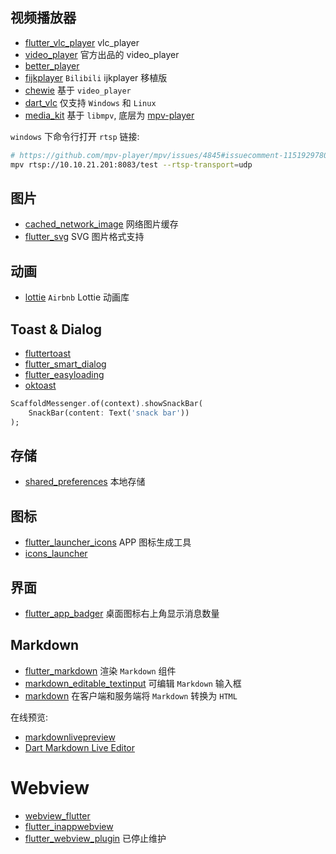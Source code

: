## 视频播放器

- [flutter_vlc_player](https://pub.dev/packages/flutter_vlc_player) vlc_player
- [video_player](https://pub.dev/packages/video_player) 官方出品的 video_player
- [better_player](https://pub.dev/packages/better_player)
- [fijkplayer](https://pub.dev/packages/fijkplayer) `Bilibili` ijkplayer 移植版
- [chewie](https://pub.dev/packages/chewie) 基于 `video_player`
- [dart_vlc](https://pub.dev/packages/dart_vlc) 仅支持 `Windows` 和 `Linux`
- [media_kit](https://pub.dev/packages/media_kit) 基于 `libmpv`, 底层为 [mpv-player](https://mpv.io/)

`windows` 下命令行打开 `rtsp` 链接:

```bash
# https://github.com/mpv-player/mpv/issues/4845#issuecomment-1151929780
mpv rtsp://10.10.21.201:8083/test --rtsp-transport=udp
```

## 图片

- [cached_network_image](https://pub.dev/packages/cached_network_image) 网络图片缓存
- [flutter_svg](https://pub.dev/packages/flutter_svg) SVG 图片格式支持

## 动画

- [lottie](https://pub.dev/packages/lottie) `Airbnb` Lottie 动画库

## Toast & Dialog

- [fluttertoast](https://pub.dev/packages/fluttertoast)
- [flutter_smart_dialog](https://pub.dev/packages/flutter_smart_dialog)
- [flutter_easyloading](https://pub.dev/packages/flutter_easyloading)
- [oktoast](https://pub.dev/packages/oktoast)

```dart
ScaffoldMessenger.of(context).showSnackBar(
	SnackBar(content: Text('snack bar'))
);
```

## 存储

- [shared_preferences](https://pub.dev/packages/shared_preferences) 本地存储

## 图标

- [flutter_launcher_icons](https://pub.dev/packages/flutter_launcher_icons) APP 图标生成工具
- [icons_launcher](https://pub.dev/packages/icons_launcher)

## 界面

- [flutter_app_badger](https://pub.dev/packages/flutter_app_badger) 桌面图标右上角显示消息数量

## Markdown

- [flutter_markdown](https://pub.dev/packages/flutter_markdown) 渲染 `Markdown` 组件
- [markdown_editable_textinput](https://pub.dev/packages/markdown_editable_textinput) 可编辑 `Markdown` 输入框
- [markdown](https://pub.dev/packages/markdown) 在客户端和服务端将 `Markdown` 转换为 `HTML`

在线预览:

- [markdownlivepreview](https://markdownlivepreview.com/)
- [Dart Markdown Live Editor](https://dart-lang.github.io/markdown/)

# Webview

- [webview_flutter](https://pub.dev/packages/webview_flutter)
- [flutter_inappwebview](https://pub.dev/packages/flutter_inappwebview)
- [flutter_webview_plugin](https://pub.dev/packages/flutter_webview_plugin) 已停止维护